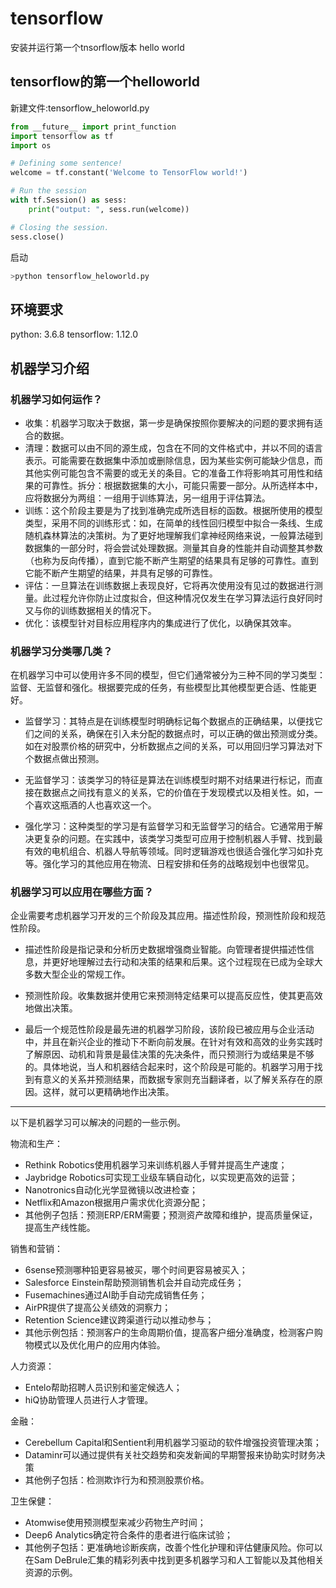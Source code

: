 # tensorflow

安装并运行第一个tnsorflow版本 hello world

## tensorflow的第一个helloworld

新建文件:tensorflow_heloworld.py

```python
from __future__ import print_function
import tensorflow as tf
import os

# Defining some sentence!
welcome = tf.constant('Welcome to TensorFlow world!')

# Run the session
with tf.Session() as sess:
    print("output: ", sess.run(welcome))

# Closing the session.
sess.close()
```

启动

```bash
>python tensorflow_heloworld.py
```

## 环境要求

python: 3.6.8
tensorflow: 1.12.0

## 机器学习介绍

### 机器学习如何运作？

* 收集：机器学习取决于数据，第一步是确保按照你要解决的问题的要求拥有适合的数据。
* 清理：数据可以由不同的源生成，包含在不同的文件格式中，并以不同的语言表示。可能需要在数据集中添加或删除信息，因为某些实例可能缺少信息，而其他实例可能包含不需要的或无关的条目。它的准备工作将影响其可用性和结果的可靠性。拆分：根据数据集的大小，可能只需要一部分。从所选样本中，应将数据分为两组：一组用于训练算法，另一组用于评估算法。
* 训练：这个阶段主要是为了找到准确完成所选目标的函数。根据所使用的模型类型，采用不同的训练形式：如，在简单的线性回归模型中拟合一条线、生成随机森林算法的决策树。为了更好地理解我们拿神经网络来说，一般算法碰到数据集的一部分时，将会尝试处理数据。测量其自身的性能并自动调整其参数（也称为反向传播），直到它能不断产生期望的结果具有足够的可靠性。直到它能不断产生期望的结果，并具有足够的可靠性。
* 评估：一旦算法在训练数据上表现良好，它将再次使用没有见过的数据进行测量。此过程允许你防止过度拟合，但这种情况仅发生在学习算法运行良好同时又与你的训练数据相关的情况下。
* 优化：该模型针对目标应用程序内的集成进行了优化，以确保其效率。

### 机器学习分类哪几类？

在机器学习中可以使用许多不同的模型，但它们通常被分为三种不同的学习类型：监督、无监督和强化。根据要完成的任务，有些模型比其他模型更合适、性能更好。

* 监督学习：其特点是在训练模型时明确标记每个数据点的正确结果，以便找它们之间的关系，确保在引入未分配的数据点时，可以正确的做出预测或分类。如在对股票价格的研究中，分析数据点之间的关系，可以用回归学习算法对下个数据点做出预测。

* 无监督学习：该类学习的特征是算法在训练模型时期不对结果进行标记，而直接在数据点之间找有意义的关系，它的价值在于发现模式以及相关性。如，一个喜欢这瓶酒的人也喜欢这一个。

* 强化学习：这种类型的学习是有监督学习和无监督学习的结合。它通常用于解决更复杂的问题。在实践中，该类学习类型可应用于控制机器人手臂、找到最有效的电机组合、机器人导航等领域。同时逻辑游戏也很适合强化学习如扑克等。强化学习的其他应用在物流、日程安排和任务的战略规划中也很常见。

### 机器学习可以应用在哪些方面？

企业需要考虑机器学习开发的三个阶段及其应用。描述性阶段，预测性阶段和规范性阶段。

* 描述性阶段是指记录和分析历史数据增强商业智能。向管理者提供描述性信息，并更好地理解过去行动和决策的结果和后果。这个过程现在已成为全球大多数大型企业的常规工作。

* 预测性阶段。收集数据并使用它来预测特定结果可以提高反应性，使其更高效地做出决策。

* 最后一个规范性阶段是最先进的机器学习阶段，该阶段已被应用与企业活动中，并且在新兴企业的推动下不断向前发展。在针对有效和高效的业务实践时了解原因、动机和背景是最佳决策的先决条件，而只预测行为或结果是不够的。具体地说，当人和机器结合起来时，这个阶段是可能的。机器学习用于找到有意义的关系并预测结果，而数据专家则充当翻译者，以了解关系存在的原因。这样，就可以更精确地作出决策。

---
以下是机器学习可以解决的问题的一些示例。

物流和生产：

* Rethink Robotics使用机器学习来训练机器人手臂并提高生产速度；
* Jaybridge Robotics可实现工业级车辆自动化，以实现更高效的运营；
* Nanotronics自动化光学显微镜以改进检查；
* Netflix和Amazon根据用户需求优化资源分配；
* 其他例子包括：预测ERP/ERM需要；预测资产故障和维护，提高质量保证，提高生产线性能。

销售和营销：

* 6sense预测哪种铅更容易被买，哪个时间更容易被买入；
* Salesforce Einstein帮助预测销售机会并自动完成任务；
* Fusemachines通过AI助手自动完成销售任务；
* AirPR提供了提高公关绩效的洞察力；
* Retention Science建议跨渠道行动以推动参与；
* 其他示例包括：预测客户的生命周期价值，提高客户细分准确度，检测客户购物模式以及优化用户的应用内体验。

人力资源：

* Entelo帮助招聘人员识别和鉴定候选人；
* hiQ协助管理人员进行人才管理。

金融：

* Cerebellum Capital和Sentient利用机器学习驱动的软件增强投资管理决策；
* Dataminr可以通过提供有关社交趋势和突发新闻的早期警报来协助实时财务决策
* 其他例子包括：检测欺诈行为和预测股票价格。

卫生保健：

* Atomwise使用预测模型来减少药物生产时间；
* Deep6 Analytics确定符合条件的患者进行临床试验；
* 其他例子包括：更准确地诊断疾病，改善个性化护理和评估健康风险。你可以在Sam DeBrule汇集的精彩列表中找到更多机器学习和人工智能以及其他相关资源的示例。
